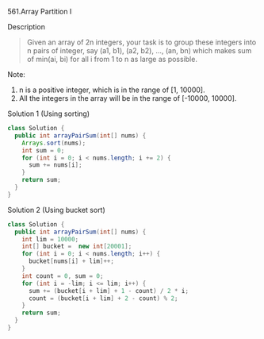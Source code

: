 561.Array Partition I

Description
> Given an array of 2n integers, your task is to group these integers into n pairs of integer, say (a1, b1), (a2, b2), ..., (an, bn) which makes sum of min(ai, bi) for all i from 1 to n as large as possible.

Note:
1. n is a positive integer, which is in the range of [1, 10000].
2. All the integers in the array will be in the range of [-10000, 10000].

Solution 1 (Using sorting)
```java
class Solution {
  public int arrayPairSum(int[] nums) {
    Arrays.sort(nums);
    int sum = 0;
    for (int i = 0; i < nums.length; i += 2) {
      sum += nums[i];
    }
    return sum;
  }
}
```

Solution 2 (Using bucket sort)
```java
class Solution {
  public int arrayPairSum(int[] nums) {
    int lim = 10000;
    int[] bucket =  new int[20001];
    for (int i = 0; i < nums.length; i++) {
      bucket[nums[i] + lim]++;
    }
    int count = 0, sum = 0;
    for (int i = -lim; i <= lim; i++) {
      sum += (bucket[i + lim] + 1 - count) / 2 * i;
      count = (bucket[i + lim] + 2 - count) % 2;
    }
    return sum;
  }
}
```
